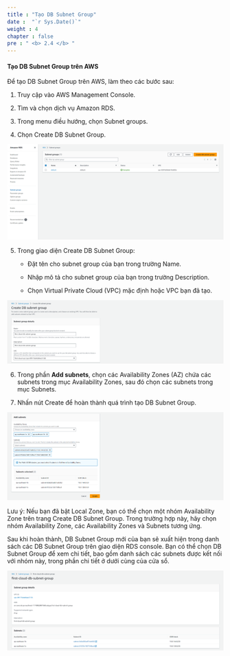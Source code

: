 ```yaml
---
title : "Tạo DB Subnet Group"
date :  "`r Sys.Date()`"
weight : 4
chapter : false
pre : " <b> 2.4 </b> "
---
```



#### Tạo DB Subnet Group trên AWS

Để tạo DB Subnet Group trên AWS, làm theo các bước sau:

1. Truy cập vào AWS Management Console.

2. Tìm và chọn dịch vụ Amazon RDS.

3. Trong menu điều hướng, chọn Subnet groups.

4. Chọn Create DB Subnet Group.

![Create a VPC](/images/2/0005.png?featherlight=false&width=90pc)

5. Trong giao diện Create DB Subnet Group:

   - Đặt tên cho subnet group của bạn trong trường Name.

   - Nhập mô tả cho subnet group của bạn trong trường Description.

   - Chọn Virtual Private Cloud (VPC) mặc định hoặc VPC bạn đã tạo.

![Create a VPC](/images/2/0006.png?featherlight=false&width=90pc)

6. Trong phần **Add subnets**, chọn các Availability Zones (AZ) chứa các subnets trong mục Availability Zones, sau đó chọn các subnets trong mục Subnets.

7. Nhấn nút Create để hoàn thành quá trình tạo DB Subnet Group.

![Create a VPC](/images/2/0007.png?featherlight=false&width=90pc)

Lưu ý: Nếu bạn đã bật Local Zone, bạn có thể chọn một nhóm Availability Zone trên trang Create DB Subnet Group. Trong trường hợp này, hãy chọn nhóm Availability Zone, các Availability Zones và Subnets tương ứng.

Sau khi hoàn thành, DB Subnet Group mới của bạn sẽ xuất hiện trong danh sách các DB Subnet Group trên giao diện RDS console. Bạn có thể chọn DB Subnet Group để xem chi tiết, bao gồm danh sách các subnets được kết nối với nhóm này, trong phần chi tiết ở dưới cùng của cửa sổ.

![Create a VPC](/images/2/0008.png?featherlight=false&width=90pc)
